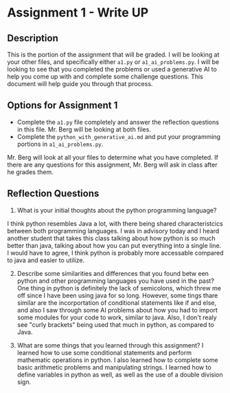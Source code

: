 # Assignment 1 - Write UP

## Description
This is the portion of the assignment that will be graded.  I will be looking at your other files, and specifically either `a1.py` or `a1_ai_problems.py`.  I will be looking to see that you completed the problems or used a generative AI to help you come up with and complete some challenge questions.  This document will help guide you through that process.

## Options for Assignment 1
- Complete the `a1.py` file completely and answer the reflection questions in this file.  Mr. Berg will be looking at both files.
- Complete the `python_with_generative_ai.md` and put your programming portions in `a1_ai_problems.py`.

Mr. Berg will look at all your files to determine what you have completed.  If there are any questions for this assignment, Mr. Berg will ask in class after he grades them.


## Reflection Questions

1. What is your initial thoughts about the python programming language?

I think python resembles Java a lot, with there being shared characteristcics between both programming languages. I was in advisory today and I heard another student that takes this class talking about how python is so much better than java, talking about how you can put everything into a single line. I would have to agree, I think python is probably more accessable compared to java and easier to utilize.

2. Describe some similarities and differences that you found betw een python and other programming languages you have used in the past?
One thing in python is definitely the lack of semicolons, which threw me off since I have been using java for so long. However, some tings thare similar are the incorportation of conditional statements like if and else, and also I saw through some AI problems about how you had to import some modules for your code to work, similar to java. Also, I don't realy see "curly brackets" being used that much in python, as compared to Java. 


3. What are some things that you learned through this assignment?
I learned how to use some conditional statements and perform mathematic operations in python. I also learned how to complete some basic arithmetic problems and manipulating strings. I learned how to define variables in python as well, as well as the use of a double division sign. 